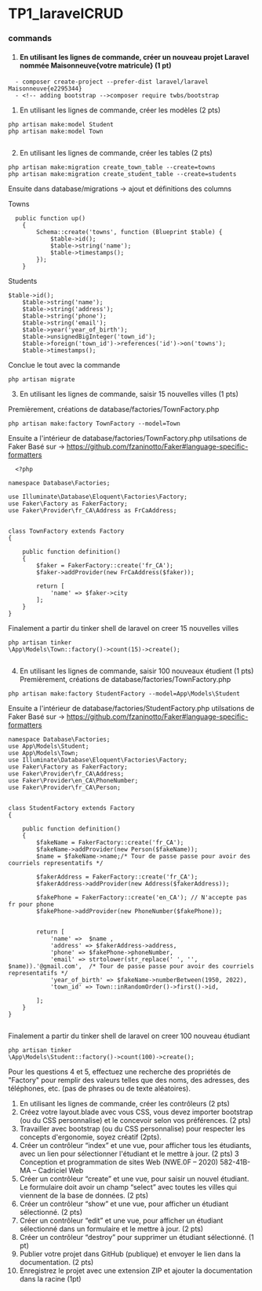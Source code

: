 # TP1_laravelCRUD


### commands 

1. #### En utilisant les lignes de commande, créer un nouveau projet Laravel nommée Maisonneuve{votre matricule} (1 pt)
```
  - composer create-project --prefer-dist laravel/laravel Maisonneuve{e2295344}
  - <!-- adding bootstrap -->composer require twbs/bootstrap
```

1. En utilisant les lignes de commande, créer les modèles (2 pts)
```
php artisan make:model Student
php artisan make:model Town


```


2. En utilisant les lignes de commande, créer les tables (2 pts)


```
php artisan make:migration create_town_table --create=towns
php artisan make:migration create_student_table --create=students

```
Ensuite dans database/migrations -> ajout et définitions des columns

Towns
```
  public function up()
    {
        Schema::create('towns', function (Blueprint $table) {
            $table->id();
            $table->string('name');
            $table->timestamps();
        });
    }
```
Students
```
$table->id();
    $table->string('name');
    $table->string('address');
    $table->string('phone');
    $table->string('email');
    $table->year('year_of_birth');
    $table->unsignedBigInteger('town_id');
    $table->foreign('town_id')->references('id')->on('towns');
    $table->timestamps();
```

Conclue le tout avec la commande 
```
php artisan migrate
```

3. En utilisant les lignes de commande, saisir 15 nouvelles villes (1 pts)

Premièrement, créations de database/factories/TownFactory.php
```
php artisan make:factory TownFactory --model=Town
```

Ensuite a l'intérieur de database/factories/TownFactory.php utilsations de Faker
Basé sur -> https://github.com/fzaninotto/Faker#language-specific-formatters
```
  <?php

namespace Database\Factories;

use Illuminate\Database\Eloquent\Factories\Factory;
use Faker\Factory as FakerFactory;
use Faker\Provider\fr_CA\Address as FrCaAddress;


class TownFactory extends Factory
{
    
    public function definition()
    {
        $faker = FakerFactory::create('fr_CA');
        $faker->addProvider(new FrCaAddress($faker));

        return [
            'name' => $faker->city
        ];
    }
}

```
Finalement a partir du tinker shell de laravel on creer 15 nouvelles villes

```
php artisan tinker
\App\Models\Town::factory()->count(15)->create();


```
4. En utilisant les lignes de commande, saisir 100 nouveaux étudient (1 pts)
  Premièrement, créations de database/factories/TownFactory.php
```
php artisan make:factory StudentFactory --model=App\Models\Student
``` 
Ensuite a l'intérieur de database/factories/StudentFactory.php utilsations de Faker
Basé sur -> https://github.com/fzaninotto/Faker#language-specific-formatters
```
namespace Database\Factories;
use App\Models\Student;
use App\Models\Town;
use Illuminate\Database\Eloquent\Factories\Factory;
use Faker\Factory as FakerFactory;
use Faker\Provider\fr_CA\Address;
use Faker\Provider\en_CA\PhoneNumber;
use Faker\Provider\fr_CA\Person;


class StudentFactory extends Factory
{
    
    public function definition()
    {
        $fakeName = FakerFactory::create('fr_CA');
        $fakeName->addProvider(new Person($fakeName));
        $name = $fakeName->name;/* Tour de passe passe pour avoir des courriels representatifs */

        $fakerAddress = FakerFactory::create('fr_CA');
        $fakerAddress->addProvider(new Address($fakerAddress));
        
        $fakePhone = FakerFactory::create('en_CA'); // N'accepte pas fr pour phone
        $fakePhone->addProvider(new PhoneNumber($fakePhone));
        

        return [
            'name' =>  $name ,
            'address' => $fakerAddress->address,
            'phone' => $fakePhone->phoneNumber,
            'email' => strtolower(str_replace(' ', '', $name)).'@gmail.com',  /* Tour de passe passe pour avoir des courriels representatifs */
            'year_of_birth' => $fakeName->numberBetween(1950, 2022),
            'town_id' => Town::inRandomOrder()->first()->id,

        ];
    }
}


```
Finalement a partir du tinker shell de laravel on creer 100 nouveau étudiant

```
php artisan tinker
\App\Models\Student::factory()->count(100)->create();

```
Pour les questions 4 et 5, effectuez une recherche des propriétés de "Factory" pour remplir des valeurs telles que des noms, des adresses, des téléphones, etc. (pas de phrases ou de texte aléatoires).
1. En utilisant les lignes de commande, créer les contrôleurs (2 pts)
2. Créez votre layout.blade avec vous CSS, vous devez importer bootstrap (ou du CSS personnalise) et le concevoir selon vos préférences. (2 pts)
3. Travailler avec bootstrap (ou du CSS personnalise) pour respecter les concepts d'ergonomie, soyez créatif (2pts).
4. Créer un contrôleur “index” et une vue, pour afficher tous les étudiants, avec un lien pour sélectionner l'étudiant et le mettre à jour. (2 pts)
3
Conception et programmation de sites Web (NWE.0F – 2020)
582-41B-MA – Cadriciel Web
1.  Créer un contrôleur “create” et une vue, pour saisir un nouvel étudiant. Le formulaire doit avoir un champ “select” avec toutes les villes qui viennent de la base de données. (2 pts)
2.  Créer un contrôleur “show” et une vue, pour afficher un étudiant sélectionné. (2 pts)
3.  Créer un contrôleur “edit” et une vue, pour afficher un étudiant sélectionné dans un formulaire et le mettre à jour. (2 pts)
4.  Créer un contrôleur “destroy” pour supprimer un étudiant sélectionné. (1 pt)
5.  Publier votre projet dans GitHub (publique) et envoyer le lien dans la documentation. (2 pts)
6.  Enregistrez le projet avec une extension ZIP et ajouter la documentation dans la racine (1pt)